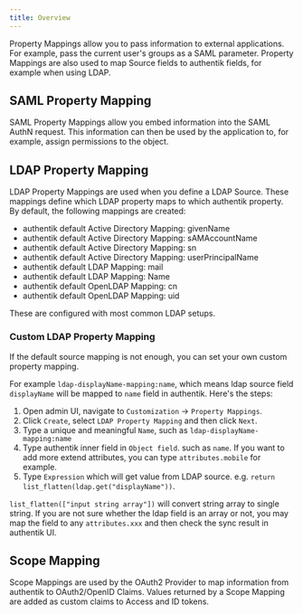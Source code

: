 ```yaml
---
title: Overview
---
```


Property Mappings allow you to pass information to external applications. For example, pass the current user's groups as a SAML parameter. Property Mappings are also used to map Source fields to authentik fields, for example when using LDAP.

## SAML Property Mapping

SAML Property Mappings allow you embed information into the SAML AuthN request. This information can then be used by the application to, for example, assign permissions to the object.

## LDAP Property Mapping

LDAP Property Mappings are used when you define a LDAP Source. These mappings define which LDAP property maps to which authentik property. By default, the following mappings are created:

-   authentik default Active Directory Mapping: givenName
-   authentik default Active Directory Mapping: sAMAccountName
-   authentik default Active Directory Mapping: sn
-   authentik default Active Directory Mapping: userPrincipalName
-   authentik default LDAP Mapping: mail
-   authentik default LDAP Mapping: Name
-   authentik default OpenLDAP Mapping: cn
-   authentik default OpenLDAP Mapping: uid

These are configured with most common LDAP setups.

### Custom LDAP Property Mapping 

If the default source mapping is not enough, you can set your own custom property mapping. 

For example `ldap-displayName-mapping:name`, which means ldap source field `displayName` will be mapped to `name` field in authentik. Here's the steps:

1. Open admin UI, navigate to `Customization` -> `Property Mappings`.
2. Click `Create`, select `LDAP Property Mapping` and then click `Next`.
3. Type a unique and meaningful `Name`, such as `ldap-displayName-mapping:name`
4. Type authentik inner field in `Object field`. such as `name`. If you want to add more extend attributes, you can type `attributes.mobile` for example.
5. Type `Expression` which will get value from LDAP source. e.g. `return list_flatten(ldap.get("displayName"))`.

`list_flatten(["input string array"])` will convert string array to single string. If you are not sure whether the ldap field is an array or not, you may map the field to any `attributes.xxx` and then check the sync result in authentik UI.

## Scope Mapping

Scope Mappings are used by the OAuth2 Provider to map information from authentik to OAuth2/OpenID Claims. Values returned by a Scope Mapping are added as custom claims to Access and ID tokens.
